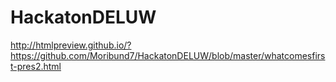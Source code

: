 # HackatonDELUW
http://htmlpreview.github.io/?https://github.com/Moribund7/HackatonDELUW/blob/master/whatcomesfirst-pres2.html
